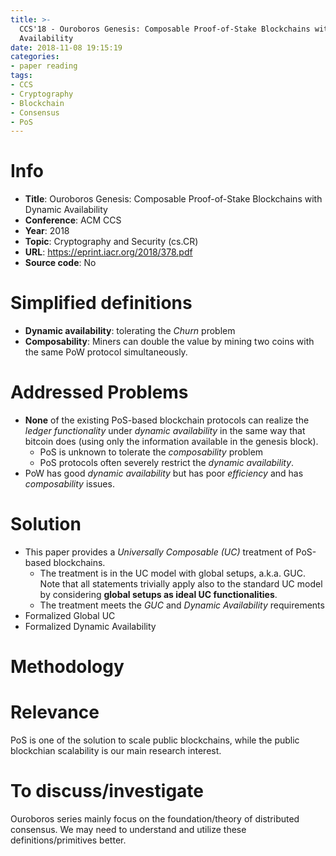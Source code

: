 ```yaml
---
title: >-
  CCS'18 - Ouroboros Genesis: Composable Proof-of-Stake Blockchains with Dynamic
  Availability
date: 2018-11-08 19:15:19
categories:
- paper reading
tags:
- CCS
- Cryptography
- Blockchain
- Consensus
- PoS
---
```



# Info

- **Title**: Ouroboros Genesis: Composable Proof-of-Stake Blockchains with Dynamic
  Availability
- **Conference**: ACM CCS
- **Year**: 2018
- **Topic**: Cryptography and Security (cs.CR)
- **URL**: https://eprint.iacr.org/2018/378.pdf
- **Source code**: No

# Simplified definitions

- **Dynamic availability**: tolerating the *Churn* problem
- **Composability**: Miners can double the value by mining two coins with the same PoW protocol simultaneously.

# Addressed Problems

- **None** of the existing PoS-based blockchain protocols can realize the *ledger functionality* under *dynamic availability* in the same way that bitcoin does (using only the information available in the genesis block).
  - PoS is unknown to tolerate the *composability* problem
  - PoS protocols often severely restrict the *dynamic availability*.
- PoW has good *dynamic availability* but has poor *efficiency* and has *composability* issues.


# Solution

- This paper provides a *Universally Composable (UC)* treatment of PoS-based blockchains.
  - The treatment is in the UC model with global setups, a.k.a. GUC. Note that all statements trivially apply also to the standard UC model by considering **global setups as ideal UC functionalities**.
  - The treatment meets the *GUC* and *Dynamic Availability* requirements
- Formalized Global UC
- Formalized Dynamic Availability


# Methodology

# Relevance

PoS is one of the solution to scale public blockchains, while the public blockchian scalability is our main research interest.

# To discuss/investigate

Ouroboros series mainly focus on the foundation/theory of distributed consensus. We may need to understand and utilize these definitions/primitives better.